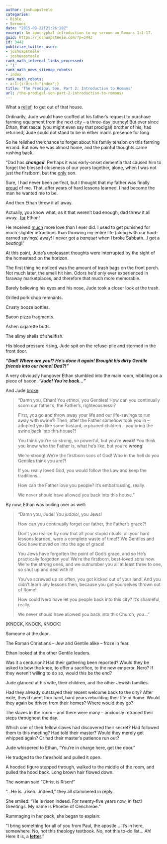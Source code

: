 ```yaml
---
author: joshuapsteele
categories:
- Bible
- Sermons
date: "2015-09-22T21:26:20Z"
excerpt: An apocryphal introduction to my sermon on Romans 1:1-17.
guid: https://joshuapsteele.com/?p=3442
id: 3442
publicize_twitter_user:
- joshuapsteele
- joshuapsteele
rank_math_internal_links_processed:
- "1"
rank_math_news_sitemap_robots:
- index
rank_math_robots:
- a:1:{i:0;s:5:"index";}
title: 'The Prodigal Son, Part 2: Introduction to Romans'
url: /the-prodigal-son-part-2-introduction-to-romans/
---
```


What a <span style="text-decoration:underline;">relief</span>, to get out of that house.

Ordinarily, Jude would have scoffed at his father’s request to purchase farming equipment from the next city – a three-day journey! But ever since Ethan, that rascal (you might even say that prodigal) brother of his, had returned, Jude could not stand to be in either man’s presence for long.

So he relished the chance to forget about his family tension on this farming errand. But now he was almost home, and the painful thoughts came rushing back.

“Dad has ***changed***. Perhaps it was early-onset dementia that caused him to forget the blessed closeness of our years together, alone, when I was not just the firstborn, but the <span style="text-decoration:underline;">only</span> son.

Sure, I had never been perfect, but I thought that my father was finally <span style="text-decoration:underline;">proud</span> of me. That, after years of hard lessons learned, I had become the man he wanted me to be.

And then Ethan threw it all away.

Actually, you know what, as it that weren’t bad enough, dad threw it all away…<span style="text-decoration:underline;">for</span> Ethan!

He received <span style="text-decoration:underline;">much</span> more love than I ever did. I used to get punished for much slighter infractions than throwing my entire life (along with our hard-earned savings) away! I never got a *banquet* when I broke Sabbath…I got a *beating*!”

At this point, Jude’s unpleasant thoughts were interrupted by the sight of the homestead on the horizon.

The first thing he noticed was the amount of trash bags on the front porch. Not much later, the smell hit him. Odors he’d only ever experienced in faraway marketplaces, and therefore that much more memorable.

Barely believing his eyes and his nose, Jude took a closer look at the trash.

Grilled pork chop remnants.

Crusty booze bottles.

Bacon pizza fragments.

Ashen cigarette butts.

The slimy shells of shellfish.

His blood pressure rising, Jude spit on the refuse-pile and stormed in the front door.

***“Dad! Where are you!? He’s done it again! Brought his dirty Gentile friends into our home! Dad?!”***

A very obviously hungover Ethan stumbled into the main room, nibbling on a piece of bacon. ***“Jude! You’re back…”***

And Jude <span style="text-decoration:underline;">broke</span>:

> “Damn you, Ethan! You *ethnoi*, you Gentiles! How can you continually scorn our father’s, the Father’s, righteousness!?
> 
> First, you go and throw away your life and our life-savings to run away with swine?! Then, after the Father somehow took you in – adopted you like some bastard, orphaned children – you bring the swine back into this house?!
> 
> You think you’re so strong, so powerful, but you’re **weak**! You think you know who the Father is, what he’s like, but you’re **wrong**!
> 
> We’re strong! We’re the firstborn sons of God! Who in the hell do you Gentiles think you are?!
> 
> If you really loved God, you would follow the Law and keep the traditions…
> 
> How can the Father love you people? It’s embarrassing, really.
> 
> We never should have allowed you back into this house.”

By now, Ethan was boiling over as well:

> “Damn you, Jude! You *judaioi*, you Jews!
> 
> How can you continually forget our father, the Father’s grace?!
> 
> Don’t you realize by now that all your stupid rituals, all your hard lessons learned, were a complete waste of time!? We Gentiles and God have moved on into the age of grace!
> 
> You Jews have forgotten the point of God’s grace, and so He’s practically forgotten you! We’re the firstborn, best-loved sons now. We’re the strong ones, and we outnumber you all at least three to one, so shut up and deal with it!
> 
> You’ve screwed up so often, you got kicked out of your land! And you didn’t learn any lessons then, because you got yourselves thrown out of Rome!
> 
> How could Nero have let you people back into this city? It’s shameful, really.
> 
> We never should have allowed you back into this Church, you…”

\[KNOCK, KNOCK, KNOCK\]

Someone at the door.

The Roman Christians – Jew and Gentile alike – froze in fear.

Ethan looked at the other Gentile leaders.

Was it a centurion? Had their gathering been reported? Would they be asked to bow the knee, to offer a sacrifice, to the new emperor, Nero? If they weren’t willing to do so, would this be the end?

Jude glanced at his wife, their children, and the other Jewish families.

Had they already outstayed their recent welcome back to the city? After exile, they’d spent four hard, hard years rebuilding their life in Rome. Would they again be driven from their homes? Where would they go?

The slaves in the room – and there were many – anxiously retraced their steps throughout the day.

Which one of their fellow slaves had discovered their secret? Had followed them to this meeting? Had told their master? Would they merely get whipped again? Or had their master’s patience run out?

Jude whispered to Ethan, “You’re in charge here, get the door.”

He trudged to the threshold and pulled it open.

A hooded figure stepped through, walked to the middle of the room, and pulled the hood back. Long brown hair flowed down.

The woman said “Christ is Risen!”

“…He is…risen…indeed,” they all stammered in reply.

She smiled: “He is risen indeed. For twenty-five years now, in fact! Greetings. My name is Phoebe of Cenchreae.”

Rummaging in her pack, she began to explain:

“I bring something for all of you from Paul, the apostle… It’s in here, somewhere. No, not this theology textbook. No, not this to-do list… Ah! Here it is, a <span style="text-decoration:underline;">**letter**</span>.”